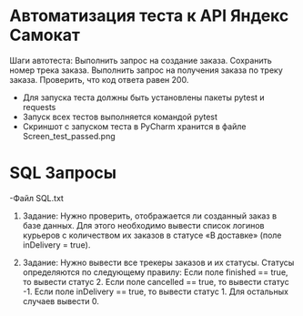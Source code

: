﻿# Автоматизация теста к API Яндекс Самокат
 
Шаги автотеста:
  Выполнить запрос на создание заказа.
  Сохранить номер трека заказа.
  Выполнить запрос на получения заказа по треку заказа.
  Проверить, что код ответа равен 200.
  
- Для запуска теста должны быть установлены пакеты pytest и requests
- Запуск всех тестов выполняется командой pytest
- Cкриншот с запуском теста в PyCharm хранится в файле Screen_test_passed.png

# SQL Запросы

-Файл SQL.txt

1. Задание: Нужно проверить, отображается ли созданный заказ в базе данных. Для этого необходимо вывести список логинов курьеров с количеством их заказов в статусе «В доставке» (поле inDelivery = true).
  
2. Задание: Нужно вывести все трекеры заказов и их статусы. Статусы определяются по следующему правилу:
  Если поле finished == true, то вывести статус 2.
  Если поле canсelled == true, то вывести статус -1.
  Если поле inDelivery == true, то вывести статус 1.
  Для остальных случаев вывести 0. 

